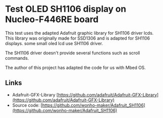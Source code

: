 # Test OLED SH1106 display on Nucleo-F446RE board

This test uses the adapted Adafruit graphic library for SH1106 driver lcds.
This library was originally made for SSD1306 and is adapted for SH1106 displays.
some small oled lcd use SH1106 driver.

The SH1106 driver doesn't provide several functions such as scroll commands.

The author of this project has adapted the code for us with Mbed OS.

## Links

* Adafruit-GFX-Library [https://github.com/adafruit/Adafruit-GFX-Library](https://github.com/adafruit/Adafruit-GFX-Library)
* Source code: [https://github.com/wonho-maker/Adafruit_SH1106](https://github.com/wonho-maker/Adafruit_SH1106)

